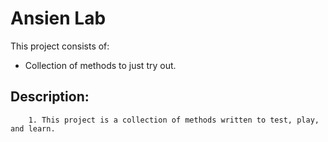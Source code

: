 # Ansien Lab

This project consists of:
* Collection of methods to just try out.

## Description:

```
    1. This project is a collection of methods written to test, play, and learn.
```